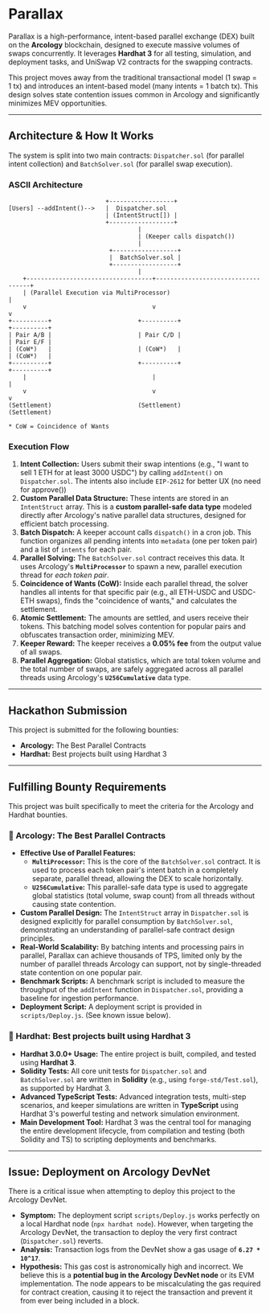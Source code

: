 # Parallax

Parallax is a high-performance, intent-based parallel exchange (DEX) built on the **Arcology** blockchain, designed to execute massive volumes of swaps concurrently. It leverages **Hardhat 3** for all testing, simulation, and deployment tasks, and UniSwap V2 contracts for the swapping contracts.

This project moves away from the traditional transactional model (1 swap = 1 tx) and introduces an intent-based model (many intents = 1 batch tx). This design solves state contention issues common in Arcology and significantly minimizes MEV opportunities.

-----

## Architecture & How It Works

The system is split into two main contracts: `Dispatcher.sol` (for parallel intent collection) and `BatchSolver.sol` (for parallel swap execution).

### ASCII Architecture

```
                           +------------------+
[Users] --addIntent()-->   |  Dispatcher.sol  
                           | (IntentStruct[]) |
                           +------------------+
                                    |
                                    | (Keeper calls dispatch())
                                    |
                            +------------------+
                            |  BatchSolver.sol |
                            +------------------+
                                    |
    +-----------------------------------+-----------------------------------+
    | (Parallel Execution via MultiProcessor)                               |
    v                                   v                                   v
+----------+                        +----------+                        +----------+
| Pair A/B |                        | Pair C/D |                        | Pair E/F |
| (CoW*)   |                        | (CoW*)   |                        | (CoW*)   |
+----------+                        +----------+                        +----------+
    |                                   |                                   |
    v                                   v                                   v
(Settlement)                        (Settlement)                        (Settlement)

* CoW = Coincidence of Wants
```

### Execution Flow

1.  **Intent Collection:** Users submit their swap intentions (e.g., "I want to sell 1 ETH for at least 3000 USDC") by calling `addIntent()` on `Dispatcher.sol`. The intents also include `EIP-2612` for better UX (no need for approve())
2.  **Custom Parallel Data Structure:** These intents are stored in an `IntentStruct` array. This is a **custom parallel-safe data type** modeled directly after Arcology's native parallel data structures, designed for efficient batch processing.
3.  **Batch Dispatch:** A keeper account calls `dispatch()` in a cron job. This function organizes all pending intents into `metadata` (one per token pair) and a list of `intents` for each pair.
4.  **Parallel Solving:** The `BatchSolver.sol` contract receives this data. It uses Arcology's **`MultiProcessor`** to spawn a new, parallel execution thread for *each token pair*.
5.  **Coincidence of Wants (CoW):** Inside each parallel thread, the solver handles all intents for that specific pair (e.g., all ETH-USDC and USDC-ETH swaps), finds the "coincidence of wants," and calculates the settlement.
6.  **Atomic Settlement:** The amounts are settled, and users receive their tokens. This batching model solves contention for popular pairs and obfuscates transaction order, minimizing MEV.
7.  **Keeper Reward:** The keeper receives a **0.05% fee** from the output value of all swaps.
8.  **Parallel Aggregation:** Global statistics, which are total token volume and the total number of swaps, are safely aggregated across all parallel threads using Arcology's **`U256Cumulative`** data type.

---

## Hackathon Submission

This project is submitted for the following bounties:

  * **Arcology:**  The Best Parallel Contracts
  * **Hardhat:**  Best projects built using Hardhat 3

---

## Fulfilling Bounty Requirements

This project was built specifically to meet the criteria for the Arcology and Hardhat bounties.

### 🚀 Arcology: The Best Parallel Contracts

  * **Effective Use of Parallel Features:**
      * **`MultiProcessor`:** This is the core of the `BatchSolver.sol` contract. It is used to process each token pair's intent batch in a completely separate, parallel thread, allowing the DEX to scale horizontally.
      * **`U256Cumulative`:** This parallel-safe data type is used to aggregate global statistics (total volume, swap count) from all threads without causing state contention.
  * **Custom Parallel Design:** The `IntentStruct` array in `Dispatcher.sol` is designed explicitly for parallel consumption by `BatchSolver.sol`, demonstrating an understanding of parallel-safe contract design principles.
  * **Real-World Scalability:** By batching intents and processing pairs in parallel, Parallax can achieve thousands of TPS, limited only by the number of parallel threads Arcology can support, not by single-threaded state contention on one popular pair.
  * **Benchmark Scripts:** A benchmark script is included to measure the throughput of the `addIntent` function in `Dispatcher.sol`, providing a baseline for ingestion performance.
  * **Deployment Script:** A deployment script is provided in `scripts/Deploy.js`. (See known issue below).

### 👷 Hardhat: Best projects built using Hardhat 3

  * **Hardhat 3.0.0+ Usage:** The entire project is built, compiled, and tested using **Hardhat 3**.
  * **Solidity Tests:** All core unit tests for `Dispatcher.sol` and `BatchSolver.sol` are written in **Solidity** (e.g., using `forge-std/Test.sol`), as supported by Hardhat 3.
  * **Advanced TypeScript Tests:** Advanced integration tests, multi-step scenarios, and keeper simulations are written in **TypeScript** using Hardhat 3's powerful testing and network simulation environment.
  * **Main Development Tool:** Hardhat 3 was the central tool for managing the entire development lifecycle, from compilation and testing (both Solidity and TS) to scripting deployments and benchmarks.

-----

##  Issue: Deployment on Arcology DevNet

There is a critical issue when attempting to deploy this project to the Arcology DevNet.

  * **Symptom:** The deployment script `scripts/Deploy.js` works perfectly on a local Hardhat node (`npx hardhat node`). However, when targeting the Arcology DevNet, the transaction to deploy the very first contract (`Dispatcher.sol`) reverts.
  * **Analysis:** Transaction logs from the DevNet show a gas usage of **`6.27 * 10^17`**.
  * **Hypothesis:** This gas cost is astronomically high and incorrect. We believe this is a **potential bug in the Arcology DevNet node** or its EVM implementation. The node appears to be miscalculating the gas required for contract creation, causing it to reject the transaction and prevent it from ever being included in a block.